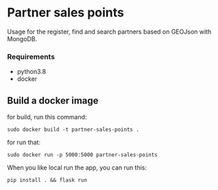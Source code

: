 # Partner sales points
Usage for the register, find and search partners based on GEOJson with MongoDB.

### Requirements
- python3.8
- docker

## Build a docker image
for build, run this command:
```shell script
sudo docker build -t partner-sales-points .
```

for run that:
```shell script
sudo docker run -p 5000:5000 partner-sales-points
```

When you like local run the app, you can run this:
```shell script
pip install . && flask run
```